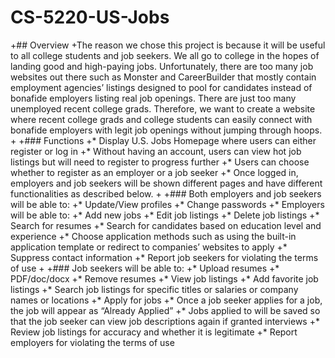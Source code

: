 # CS-5220-US-Jobs

 +## Overview
 +The reason we chose this project is because it will be useful to all college students and job seekers.  We all go to college in the hopes of landing good and high-paying jobs.  Unfortunately, there are too many job websites out there such as Monster and CareerBuilder that mostly contain employment agencies’ listings designed to pool for candidates instead of bonafide employers listing real job openings.  There are just too many unemployed recent college grads.  Therefore, we want to create a website where recent college grads and college students can easily connect with bonafide employers with legit job openings without jumping through hoops.
 +
 +### Functions
 +* Display U.S. Jobs Homepage where users can either register or log in
 +* Without having an account, users can view hot job listings but will need to register to progress further
 +* Users can choose whether to register as an employer or a job seeker
 +* Once logged in, employers and job seekers will be shown different pages and have different functionalities as described below.
 +
 +### Both employers and job seekers will be able to:
 +* Update/View profiles
 +* Change passwords
 +* Employers will be able to:
 +* Add new jobs
 +* Edit job listings
 +* Delete job listings
 +* Search for resumes
 +* Search for candidates based on education level and experience
 +* Choose application methods such as using the built-in application template or redirect to companies’ websites to apply
 +* Suppress contact information
 +* Report job seekers for violating the terms of use
 +
 +### Job seekers will be able to:
 +* Upload resumes
 +* PDF/doc/docx
 +* Remove resumes
 +* View job listings
 +* Add favorite job listings
 +* Search job listings for specific titles or salaries or company names or locations
 +* Apply for jobs
 +* Once a job seeker applies for a job, the job will appear as “Already Applied”
 +* Jobs applied to will be saved so that the job seeker can view job descriptions again if granted interviews
 +* Review job listings for accuracy and whether it is legitimate
 +* Report employers for violating the terms of use
